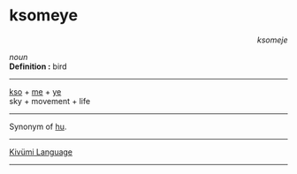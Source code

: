 
# ksomeye

<div align="right"><i>ksomeje</i></div>

*noun*  
**Definition :** bird  

---

[kso](kso.md) + [me](me.md) + [ye](ye.md)  
sky + movement + life  

---

Synonym of [hu](hu.md).

---

[Kivümi Language](../README.md)

---
